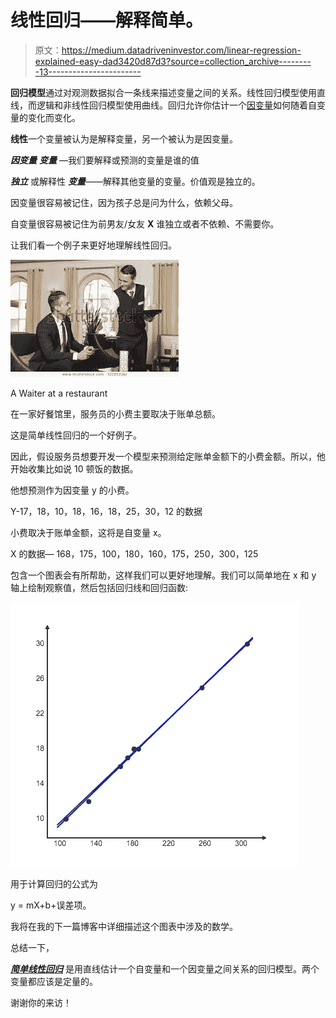 # 线性回归——解释简单。

> 原文：<https://medium.datadriveninvestor.com/linear-regression-explained-easy-dad3420d87d3?source=collection_archive---------13----------------------->

**回归模型**通过对观测数据拟合一条线来描述变量之间的关系。线性回归模型使用直线，而逻辑和非线性回归模型使用曲线。回归允许你估计一个[因变量](https://www.scribbr.com/methodology/types-of-variables/#independent-vs-dependent)如何随着自变量的变化而变化。

**线性**一个变量被认为是解释变量，另一个被认为是因变量。

***因变量*** ***变量*** —我们要解释或预测的变量是谁的值

***独立*** 或解释性 ***变量***——解释其他变量的变量。价值观是独立的。

因变量很容易被记住，因为孩子总是问为什么，依赖父母。

自变量很容易被记住为前男友/女友 **X** 谁独立或者不依赖、不需要你。

让我们看一个例子来更好地理解线性回归。

![](img/e4dd8633636bde7eb3c9cafa20e977de.png)

A Waiter at a restaurant

在一家好餐馆里，服务员的小费主要取决于账单总额。

这是简单线性回归的一个好例子。

因此，假设服务员想要开发一个模型来预测给定账单金额下的小费金额。所以，他开始收集比如说 10 顿饭的数据。

他想预测作为因变量 y 的小费。

Y-17，18，10，18，16，18，25，30，12 的数据

小费取决于账单金额，这将是自变量 x。

X 的数据— 168，175，100，180，160，175，250，300，125

包含一个图表会有所帮助，这样我们可以更好地理解。我们可以简单地在 x 和 y 轴上绘制观察值，然后包括回归线和回归函数:

![](img/ac2f4cb7466bae9d155488443149b9b6.png)

用于计算回归的公式为

y = mX+b+误差项。

我将在我的下一篇博客中详细描述这个图表中涉及的数学。

总结一下，

[***简单线性回归***](https://www.scribbr.com/statistics/simple-linear-regression/) 是用直线估计一个自变量和一个因变量之间关系的回归模型。两个变量都应该是定量的。

谢谢你的来访！